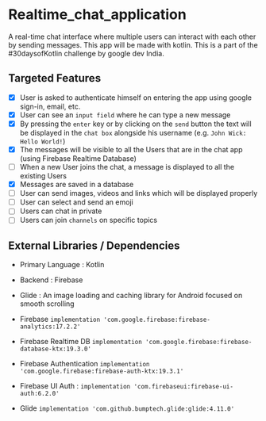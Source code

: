 # Realtime_chat_application
A real-time chat interface where multiple users can interact with each other by sending messages. This app will be made with kotlin. This is a part of the #30daysofKotlin challenge by google dev India.

## Targeted Features
-   [X] User is asked to authenticate himself on entering the app using google sign-in, email, etc.
-   [X] User can see an `input field` where he can type a new message
-   [X] By pressing the `enter` key or by clicking on the `send` button the text will be displayed in the `chat box` alongside his username (e.g. `John Wick: Hello World!`)
-   [X] The messages will be visible to all the Users that are in the chat app (using Firebase Realtime Database)
-   [ ] When a new User joins the chat, a message is displayed to all the existing Users
-   [X] Messages are saved in a database
-   [ ] User can send images, videos and links which will be displayed properly
-   [ ] User can select and send an emoji
-   [ ] Users can chat in private
-   [ ] Users can join `channels` on specific topics

## External Libraries / Dependencies

* Primary Language   : Kotlin
* Backend            : Firebase
* Glide              : An image loading and caching library for Android focused on smooth scrolling

* Firebase `implementation 'com.google.firebase:firebase-analytics:17.2.2'`
* Firebase Realtime DB `implementation 'com.google.firebase:firebase-database-ktx:19.3.0'`
* Firebase Authentication `implementation 'com.google.firebase:firebase-auth-ktx:19.3.1'`
* Firebase UI Auth : `implementation 'com.firebaseui:firebase-ui-auth:6.2.0'`

* Glide `implementation 'com.github.bumptech.glide:glide:4.11.0'`

